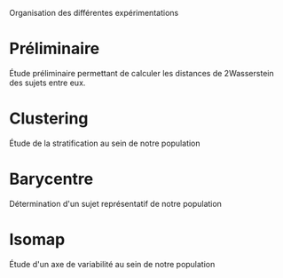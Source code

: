 Organisation des différentes expérimentations
# Préliminaire
Étude préliminaire permettant de calculer les distances de 2Wasserstein des sujets entre eux.
# Clustering
Étude de la stratification au sein de notre population
# Barycentre
Détermination d'un sujet représentatif de notre population
# Isomap
Étude d'un axe de variabilité au sein de notre population